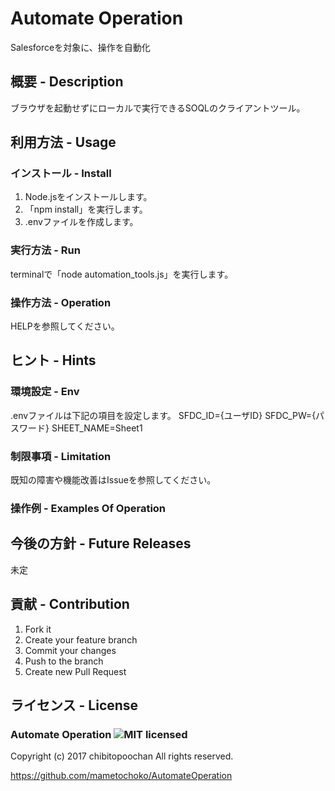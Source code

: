 # Automate Operation

Salesforceを対象に、操作を自動化

## 概要 - Description
ブラウザを起動せずにローカルで実行できるSOQLのクライアントツール。

## 利用方法 - Usage
### インストール - Install

1. Node.jsをインストールします。
1. 「npm install」を実行します。
1. .envファイルを作成します。


### 実行方法 - Run
terminalで「node automation_tools.js」を実行します。

### 操作方法 - Operation
HELPを参照してください。

## ヒント - Hints
### 環境設定 - Env
.envファイルは下記の項目を設定します。
SFDC_ID={ユーザID}
SFDC_PW={パスワード}
SHEET_NAME=Sheet1

### 制限事項 - Limitation
既知の障害や機能改善はIssueを参照してください。

### 操作例 - Examples Of Operation


## 今後の方針 - Future Releases
未定

## 貢献 - Contribution
1. Fork it
2. Create your feature branch
3. Commit your changes
4. Push to the branch
5. Create new Pull Request

## ライセンス - License
### Automate Operation ![MIT licensed][MIT]

Copyright (c) 2017 chibitopoochan
All rights reserved.


https://github.com/mametochoko/AutomateOperation

[MIT]: https://img.shields.io/badge/license-MIT-green.svg

